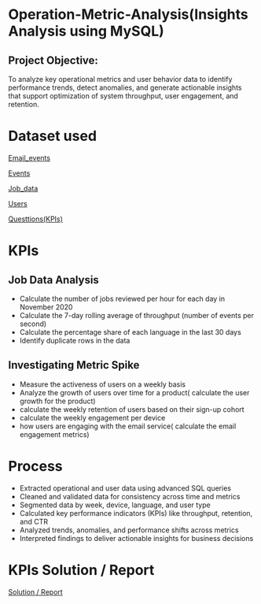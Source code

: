 # Operation-Metric-Analysis(Insights Analysis using MySQL)
## Project Objective:
To analyze key operational metrics and user behavior data to identify performance trends, detect anomalies, and generate actionable insights that support optimization of system throughput, user engagement, and retention.

# Dataset used
<a href="https://github.com/Pushkar2520/Operation-Metric-Analysis/blob/main/email_events.csv">Email_events<a/>

<a href="https://github.com/Pushkar2520/Operation-Metric-Analysis/blob/main/events.csv">Events<a/>

<a href="https://github.com/Pushkar2520/Operation-Metric-Analysis/blob/main/job_data.csv">Job_data<a/>

<a href="https://github.com/Pushkar2520/Operation-Metric-Analysis/blob/main/users.csv">Users<a/>

<a href ="https://github.com/Pushkar2520/Operation-Metric-Analysis/blob/main/Question(KPIs).pptx">Questtions(KPIs)<a/>

# KPIs
##  Job Data Analysis
- Calculate the number of jobs reviewed per hour for each day in November 2020
- Calculate the 7-day rolling average of throughput (number of events per second)
- Calculate the percentage share of each language in the last 30 days
- Identify duplicate rows in the data

##  Investigating Metric Spike
- Measure the activeness of users on a weekly basis
- Analyze the growth of users over time for a product( calculate the user growth for the product)
- calculate the weekly retention of users based on their sign-up cohort
- calculate the weekly engagement per device
- how users are engaging with the email service( calculate the email engagement metrics)

# Process
- Extracted operational and user data using advanced SQL queries
- Cleaned and validated data for consistency across time and metrics
- Segmented data by week, device, language, and user type
- Calculated key performance indicators (KPIs) like throughput, retention, and CTR
- Analyzed trends, anomalies, and performance shifts across metrics
- Interpreted findings to deliver actionable insights for business decisions

# KPIs Solution / Report
<a href="https://github.com/Pushkar2520/Operation-Metric-Analysis/blob/main/Operation%20%26%20metric%20analysis.pptx">Solution / Report<a/>
